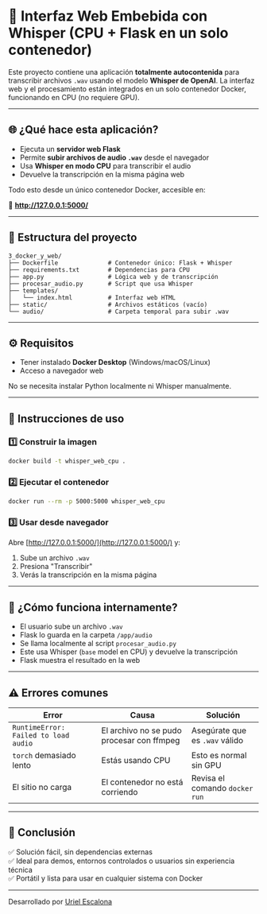 # 🐳 Interfaz Web Embebida con Whisper (CPU + Flask en un solo contenedor)

Este proyecto contiene una aplicación **totalmente autocontenida** para transcribir archivos `.wav` usando el modelo **Whisper de OpenAI**. La interfaz web y el procesamiento están integrados en un solo contenedor Docker, funcionando en CPU (no requiere GPU).

---

## 🌐 ¿Qué hace esta aplicación?

- Ejecuta un **servidor web Flask**
- Permite **subir archivos de audio `.wav`** desde el navegador
- Usa **Whisper en modo CPU** para transcribir el audio
- Devuelve la transcripción en la misma página web

Todo esto desde un único contenedor Docker, accesible en:

📍 **http://127.0.0.1:5000/**

---

## 🧱 Estructura del proyecto

```
3_docker_y_web/
├── Dockerfile              # Contenedor único: Flask + Whisper
├── requirements.txt        # Dependencias para CPU
├── app.py                  # Lógica web y de transcripción
├── procesar_audio.py       # Script que usa Whisper
├── templates/
│   └── index.html          # Interfaz web HTML
├── static/                 # Archivos estáticos (vacío)
└── audio/                  # Carpeta temporal para subir .wav
```

---

## ⚙️ Requisitos

- Tener instalado **Docker Desktop** (Windows/macOS/Linux)
- Acceso a navegador web

No se necesita instalar Python localmente ni Whisper manualmente.

---

## 🚀 Instrucciones de uso

### 1️⃣ Construir la imagen

```bash
docker build -t whisper_web_cpu .
```

### 2️⃣ Ejecutar el contenedor

```bash
docker run --rm -p 5000:5000 whisper_web_cpu
```

### 3️⃣ Usar desde navegador

Abre [http://127.0.0.1:5000/](http://127.0.0.1:5000/) y:

1. Sube un archivo `.wav`
2. Presiona "Transcribir"
3. Verás la transcripción en la misma página

---

## 🧠 ¿Cómo funciona internamente?

- El usuario sube un archivo `.wav`
- Flask lo guarda en la carpeta `/app/audio`
- Se llama localmente al script `procesar_audio.py`
- Este usa Whisper (`base` model en CPU) y devuelve la transcripción
- Flask muestra el resultado en la web

---

## ⚠️ Errores comunes

| Error | Causa | Solución |
|-------|-------|----------|
| `RuntimeError: Failed to load audio` | El archivo no se pudo procesar con ffmpeg | Asegúrate que es `.wav` válido |
| `torch` demasiado lento | Estás usando CPU | Esto es normal sin GPU |
| El sitio no carga | El contenedor no está corriendo | Revisa el comando `docker run` |

---

## 🏁 Conclusión

✅ Solución fácil, sin dependencias externas  
✅ Ideal para demos, entornos controlados o usuarios sin experiencia técnica  
✅ Portátil y lista para usar en cualquier sistema con Docker

---

Desarrollado por [Uriel Escalona](https://github.com/UrielEscalona)